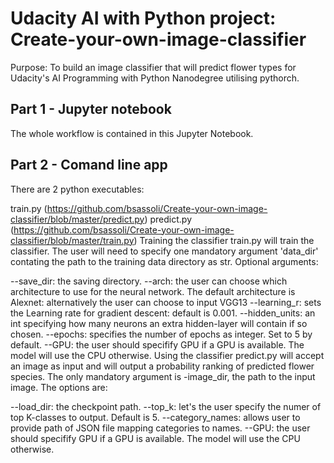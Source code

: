# Udacity AI with Python project: Create-your-own-image-classifier
Purpose: To build an image classifier that will predict flower types for Udacity's AI Programming with Python Nanodegree utilising pythorch.

## Part 1 - Jupyter notebook
The whole workflow is contained in this Jupyter Notebook.

## Part 2 - Comand line app
There are 2 python executables:

train.py (https://github.com/bsassoli/Create-your-own-image-classifier/blob/master/predict.py)
predict.py (https://github.com/bsassoli/Create-your-own-image-classifier/blob/master/train.py)
Training the classifier
train.py will train the classifier. The user will need to specify one mandatory argument 'data_dir' contating the path to the training data directory as str. Optional arguments:

--save_dir: the saving directory.
--arch: the user can choose which architecture to use for the neural network. The default architecture is Alexnet: alternatively the user can choose to input VGG13
--learning_r: sets the Learning rate for gradient descent: default is 0.001.
--hidden_units: an int specifying how many neurons an extra hidden-layer will contain if so chosen.
--epochs: specifies the number of epochs as integer. Set to 5 by default.
--GPU: the user should specifify GPU if a GPU is available. The model will use the CPU otherwise.
Using the classifier
predict.py will accept an image as input and will output a probability ranking of predicted flower species. The only mandatory argument is -image_dir, the path to the input image. The options are:

--load_dir: the checkpoint path.
--top_k: let's the user specify the numer of top K-classes to output. Default is 5.
--category_names: allows user to provide path of JSON file mapping categories to names.
--GPU: the user should specifify GPU if a GPU is available. The model will use the CPU otherwise.

